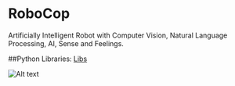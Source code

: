 # RoboCop
Artificially Intelligent Robot with Computer Vision, Natural Language Processing, AI, Sense and Feelings.

##Python Libraries:
[Libs](https://requires.io/github/G10DRAS/RoboCop/requirements/?branch=master)

![Alt text](https://github.com/G10DRAS/RoboCop/blob/master/RoboCop.jpg "RoboCop")

